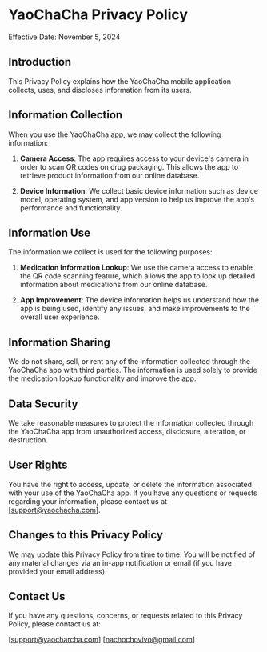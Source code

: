# YaoChaCha Privacy Policy

Effective Date: November 5, 2024

## Introduction
This Privacy Policy explains how the YaoChaCha mobile application collects, uses, and discloses information from its users.

## Information Collection
When you use the YaoChaCha app, we may collect the following information:

1. **Camera Access**: The app requires access to your device's camera in order to scan QR codes on drug packaging. This allows the app to retrieve product information from our online database.

2. **Device Information**: We collect basic device information such as device model, operating system, and app version to help us improve the app's performance and functionality.

## Information Use
The information we collect is used for the following purposes:

1. **Medication Information Lookup**: We use the camera access to enable the QR code scanning feature, which allows the app to look up detailed information about medications from our online database.

2. **App Improvement**: The device information helps us understand how the app is being used, identify any issues, and make improvements to the overall user experience.

## Information Sharing
We do not share, sell, or rent any of the information collected through the YaoChaCha app with third parties. The information is used solely to provide the medication lookup functionality and improve the app.

## Data Security
We take reasonable measures to protect the information collected through the YaoChaCha app from unauthorized access, disclosure, alteration, or destruction.

## User Rights
You have the right to access, update, or delete the information associated with your use of the YaoChaCha app. If you have any questions or requests regarding your information, please contact us at [support@yaochacha.com].

## Changes to this Privacy Policy
We may update this Privacy Policy from time to time. You will be notified of any material changes via an in-app notification or email (if you have provided your email address).

## Contact Us
If you have any questions, concerns, or requests related to this Privacy Policy, please contact us at:

[support@yaocharcha.com]
[nachochovivo@gmail.com]
